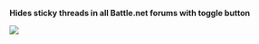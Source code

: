 **Hides sticky threads in all Battle.net forums with toggle button**

![](http://i.imgur.com/aMijktB.png)
